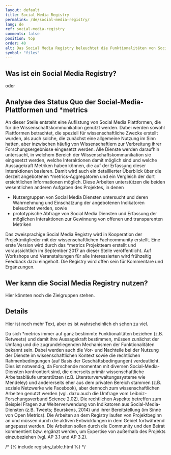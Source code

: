 ```yaml
---
layout: default
title: Social Media Registry
permalink: /de/social-media-registry/
lang: de
ref: social-media-registry
comments: false
position: top
order: 40
alt: Das Social Media Registry beleuchtet die Funktionalitäten von Social-Media-Diensten, ihren Nutzergruppen und die Eignung der daraus resultierenden Metriken für die Vermessung von Wissenschaftskommunikation."
symbol: "files"
---
```


## Was ist ein Social Media Registry?
oder
## Analyse des Status Quo der Social-Media-Plattformen und \*metrics

An dieser Stelle entsteht eine Auflistung von Social Media Plattformen, die für die Wissenschaftskommunikation genutzt werden. Dabei werden sowohl Plattformen betrachtet, die speziell für wissenschaftliche Zwecke erstellt wurden, als auch solche, die zunächst eine allgemeine Nutzung im Sinn hatten, aber inzwischen häufig von Wissenschaftlern zur Verbreitung ihrer Forschungsergebnisse eingesetzt werden. Alle Dienste werden daraufhin untersucht, in welchem Bereich der Wissenschaftskommunikation sie eingesetzt werden, welche Interaktionen damit möglich sind und welche Aussagekraft Metriken haben können, die auf der Erfassung dieser Interaktionen basieren.
Damit wird auch ein detaillierter Überblick über die derzeit angebotenen \*metrics-Aggregatoren und ein Vergleich der dort ersichtlichen Informationen möglich. Diese Arbeiten unterstützen die beiden wesentlichen anderen Aufgaben des Projektes, in denen
 - Nutzergruppen von Social Media Diensten untersucht und deren Wahrnehmung und Einschätzung der angebotenen Indikatoren beleuchtet werden, sowie
 - prototypische Abfrage von Social Media Diensten und Erfassung der möglichen Interaktionen zur Gewinnung von offenen und transparenten Metriken

Das zweisprachige Social Media Registry wird in Kooperation der Projektmitglieder mit der wissenschaftlichen Fachcommunity erstellt. Eine erste Version wird durch das \*metrics Projektteam erstellt und voraussichtlich im September 2017 an dieser Stelle veröffentlicht. Auf Workshops und Veranstaltungen für alle Interessierten wird frühzeitig Feedback dazu eingeholt. Die Registry wird offen sein für Kommentare und Ergänzungen.


## Wer kann die Social Media Registry nutzen?

Hier könnten noch die Zielgruppen stehen.



## Details

Hier ist noch mehr Text, aber es ist wahrscheinlich eh schon zu viel.

Da sich \*metrics immer auf ganz bestimmte Funktionalitäten beziehen (z.B. Retweets) und damit ihre
Aussagekraft bestimmen, müssen zunächst der Umfang und die zugrundeliegenden Mechanismen der
Funktionalitäten bekannt sein. Dabei werden auch die Vor- und Nachteile bei der Nutzung der Dienste
im wissenschaftlichen Kontext sowie die rechtlichen Rahmenbedingungen (auf Basis der Geschäftsbedingungen)
verdeutlicht. Dies ist notwendig, da Forschende momentan mit diversen Social-Media-
Diensten konfrontiert sind, die einerseits primär wissenschaftliche Arbeitsabläufe unterstützen (z.B.
Literaturverwaltungssysteme wie Mendeley) und andererseits eher aus dem privaten Bereich stammen
(z.B. soziale Netzwerke wie Facebook), aber dennoch zum wissenschaftlichen Arbeiten genutzt werden
(vgl. dazu auch die Umfrage vom Leibniz-Forschungsverbund Science 2.02). Die rechtlichen Aspekte
betreffen zum Beispiel Fragen zur Weiterverwendung von Indikatoren aus Social-Media-Diensten (z.B.
Tweets; Beurskens, 2014) und ihrer Bereitstellung (im Sinne von Open Metrics).
Die Arbeiten an dem Registry laufen von Projektbeginn an und müssen durch die aktiven Entwicklungen
in dem Gebiet fortwährend angepasst werden. Die Arbeiten sollen durch die Community und den
Beirat kommentiert bzw. ergänzt werden, um Expertise von außerhalb des Projekts einzubeziehen (vgl.
AP 3.1 und AP 3.2).

/* {% include registry_table.html %} */
